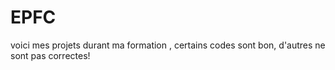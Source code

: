 # EPFC

voici mes projets durant ma formation , certains  codes sont bon, d'autres ne sont pas correctes!
